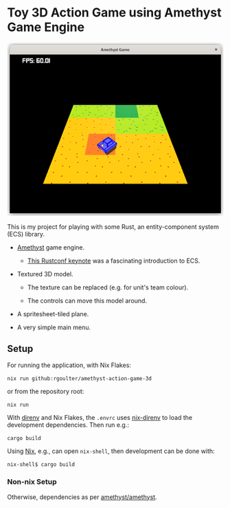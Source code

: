 # Toy 3D Action Game using Amethyst Game Engine

![](https://raw.githubusercontent.com/rgoulter/amethyst-action-game-3d/master/docs/screenshot.png)

This is my project for playing with some Rust, an entity-component system (ECS)
library.

- [Amethyst](https://amethyst.rs/) game engine.

  - [This Rustconf keynote](https://kyren.github.io/2018/09/14/rustconf-talk.html)
    was a fascinating introduction to ECS.

- Textured 3D model.

  - The texture can be replaced (e.g. for unit's team colour).

  - The controls can move this model around.

- A spritesheet-tiled plane.

- A very simple main menu.

## Setup

For running the application, with Nix Flakes:

```
nix run github:rgoulter/amethyst-action-game-3d
```

or from the repository root:

```
nix run
```

With [direnv](https://direnv.net/) and Nix Flakes, the `.envrc` uses
[nix-direnv](https://github.com/nix-community/nix-direnv/) to load
the development dependencies. Then run e.g.:

```
cargo build
```

Using [Nix](https://nixos.org/), e.g., can open `nix-shell`, then
development can be done with:

```
nix-shell$ cargo build
```

### Non-nix Setup

Otherwise, dependencies as per
[amethyst/amethyst](https://github.com/amethyst/amethyst#dependencies).


